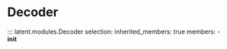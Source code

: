 # Decoder

::: latent.modules.Decoder
    selection:
        inherited_members: true
        members:
            - __init__
